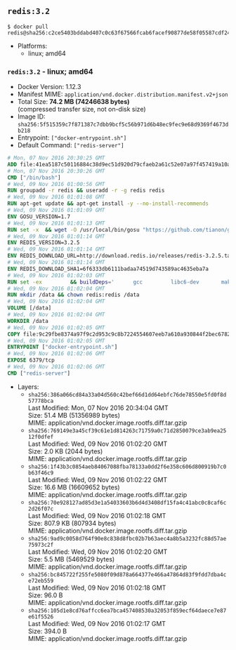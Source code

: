 ## `redis:3.2`

```console
$ docker pull redis@sha256:c2ce5403bddabd407c0c63f67566fcab6facef90877de58f05587cdf244a28a8
```

-	Platforms:
	-	linux; amd64

### `redis:3.2` - linux; amd64

-	Docker Version: 1.12.3
-	Manifest MIME: `application/vnd.docker.distribution.manifest.v2+json`
-	Total Size: **74.2 MB (74246638 bytes)**  
	(compressed transfer size, not on-disk size)
-	Image ID: `sha256:5f515359c7f871387c7dbb9bcf5c56b971d6b48ec9fec9e68d9369f4673db218`
-	Entrypoint: `["docker-entrypoint.sh"]`
-	Default Command: `["redis-server"]`

```dockerfile
# Mon, 07 Nov 2016 20:30:25 GMT
ADD file:41ea5187c50116884c38d9ec51d920d79cfaeb2a61c52e07a97f457419a10a4f in / 
# Mon, 07 Nov 2016 20:30:26 GMT
CMD ["/bin/bash"]
# Wed, 09 Nov 2016 01:00:56 GMT
RUN groupadd -r redis && useradd -r -g redis redis
# Wed, 09 Nov 2016 01:01:08 GMT
RUN apt-get update && apt-get install -y --no-install-recommends 		ca-certificates 		wget 	&& rm -rf /var/lib/apt/lists/*
# Wed, 09 Nov 2016 01:01:09 GMT
ENV GOSU_VERSION=1.7
# Wed, 09 Nov 2016 01:01:13 GMT
RUN set -x 	&& wget -O /usr/local/bin/gosu "https://github.com/tianon/gosu/releases/download/$GOSU_VERSION/gosu-$(dpkg --print-architecture)" 	&& wget -O /usr/local/bin/gosu.asc "https://github.com/tianon/gosu/releases/download/$GOSU_VERSION/gosu-$(dpkg --print-architecture).asc" 	&& export GNUPGHOME="$(mktemp -d)" 	&& gpg --keyserver ha.pool.sks-keyservers.net --recv-keys B42F6819007F00F88E364FD4036A9C25BF357DD4 	&& gpg --batch --verify /usr/local/bin/gosu.asc /usr/local/bin/gosu 	&& rm -r "$GNUPGHOME" /usr/local/bin/gosu.asc 	&& chmod +x /usr/local/bin/gosu 	&& gosu nobody true
# Wed, 09 Nov 2016 01:01:14 GMT
ENV REDIS_VERSION=3.2.5
# Wed, 09 Nov 2016 01:01:14 GMT
ENV REDIS_DOWNLOAD_URL=http://download.redis.io/releases/redis-3.2.5.tar.gz
# Wed, 09 Nov 2016 01:01:14 GMT
ENV REDIS_DOWNLOAD_SHA1=6f6333db6111badaa74519d743589ac4635eba7a
# Wed, 09 Nov 2016 01:02:03 GMT
RUN set -ex 		&& buildDeps=' 		gcc 		libc6-dev 		make 	' 	&& apt-get update 	&& apt-get install -y $buildDeps --no-install-recommends 	&& rm -rf /var/lib/apt/lists/* 		&& wget -O redis.tar.gz "$REDIS_DOWNLOAD_URL" 	&& echo "$REDIS_DOWNLOAD_SHA1 *redis.tar.gz" | sha1sum -c - 	&& mkdir -p /usr/src/redis 	&& tar -xzf redis.tar.gz -C /usr/src/redis --strip-components=1 	&& rm redis.tar.gz 		&& grep -q '^#define CONFIG_DEFAULT_PROTECTED_MODE 1$' /usr/src/redis/src/server.h 	&& sed -ri 's!^(#define CONFIG_DEFAULT_PROTECTED_MODE) 1$!\1 0!' /usr/src/redis/src/server.h 	&& grep -q '^#define CONFIG_DEFAULT_PROTECTED_MODE 0$' /usr/src/redis/src/server.h 		&& make -C /usr/src/redis 	&& make -C /usr/src/redis install 		&& rm -r /usr/src/redis 		&& apt-get purge -y --auto-remove $buildDeps
# Wed, 09 Nov 2016 01:02:04 GMT
RUN mkdir /data && chown redis:redis /data
# Wed, 09 Nov 2016 01:02:04 GMT
VOLUME [/data]
# Wed, 09 Nov 2016 01:02:04 GMT
WORKDIR /data
# Wed, 09 Nov 2016 01:02:05 GMT
COPY file:9c29fbe8374a97f9c2d953c9c8b7224554607eeb7a610a930844f2bec678265c in /usr/local/bin/ 
# Wed, 09 Nov 2016 01:02:05 GMT
ENTRYPOINT ["docker-entrypoint.sh"]
# Wed, 09 Nov 2016 01:02:06 GMT
EXPOSE 6379/tcp
# Wed, 09 Nov 2016 01:02:06 GMT
CMD ["redis-server"]
```

-	Layers:
	-	`sha256:386a066cd84a33a04d560c42bef66d1dd64ebfc76de78550e5fd0f8d57778bca`  
		Last Modified: Mon, 07 Nov 2016 20:34:04 GMT  
		Size: 51.4 MB (51356989 bytes)  
		MIME: application/vnd.docker.image.rootfs.diff.tar.gzip
	-	`sha256:769149e3a45cf39c61e1d814263c71759a0c71d2850079ce3ab9ea2512f0dfef`  
		Last Modified: Wed, 09 Nov 2016 01:02:20 GMT  
		Size: 2.0 KB (2044 bytes)  
		MIME: application/vnd.docker.image.rootfs.diff.tar.gzip
	-	`sha256:1f43b3c0854aeb84067088fba78133a0dd2f6e358c606d800919b7c0b63f46c9`  
		Last Modified: Wed, 09 Nov 2016 01:02:22 GMT  
		Size: 16.6 MB (16609652 bytes)  
		MIME: application/vnd.docker.image.rootfs.diff.tar.gzip
	-	`sha256:70e928127ad85d3e1a54033603b6d4d3408df15fa4c41abc0c8caf6c2d26f07c`  
		Last Modified: Wed, 09 Nov 2016 01:02:18 GMT  
		Size: 807.9 KB (807934 bytes)  
		MIME: application/vnd.docker.image.rootfs.diff.tar.gzip
	-	`sha256:9ad9c0058d764f90e8c838d8fbc02b7b63aec4a8b5a3232fc88d57ae75973c2f`  
		Last Modified: Wed, 09 Nov 2016 01:02:20 GMT  
		Size: 5.5 MB (5469529 bytes)  
		MIME: application/vnd.docker.image.rootfs.diff.tar.gzip
	-	`sha256:bc845722f255fe5080f09d878a664377e466a47864d83f9fdd7dba4ce72eb559`  
		Last Modified: Wed, 09 Nov 2016 01:02:18 GMT  
		Size: 96.0 B  
		MIME: application/vnd.docker.image.rootfs.diff.tar.gzip
	-	`sha256:105d1e8cd76affcc6ea7bca457408530a32053f859ecf64daece7e87e61f5526`  
		Last Modified: Wed, 09 Nov 2016 01:02:17 GMT  
		Size: 394.0 B  
		MIME: application/vnd.docker.image.rootfs.diff.tar.gzip

